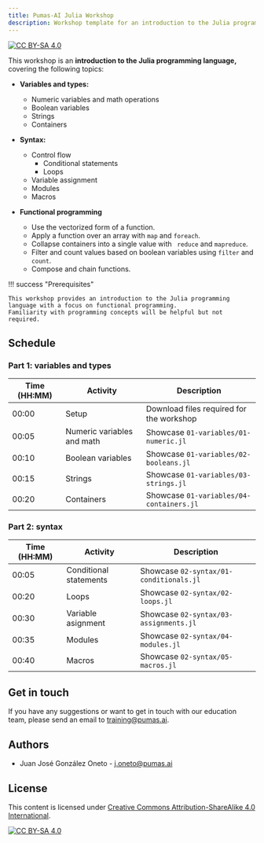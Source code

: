 ```yaml
---
title: Pumas-AI Julia Workshop 
description: Workshop template for an introduction to the Julia programming language. Covers variables and types, syntax, functions and functional programming
---
```


[![CC BY-SA 4.0](https://img.shields.io/badge/License-CC%20BY--SA%204.0-lightgrey.svg)](http://creativecommons.org/licenses/by-sa/4.0/)

This workshop is an **introduction to the Julia programming language,** covering the following topics:

- **Variables and types:**
    - Numeric variables and math operations
    - Boolean variables
    - Strings
    - Containers

- **Syntax:**
    - Control flow
        - Conditional statements
        - Loops
    - Variable assignment
    - Modules
    - Macros

- **Functional programming**
    - Use the vectorized form of a function.
    - Apply a function over an array with `map` and `foreach`.
    - Collapse containers into a single value with ` reduce` and `mapreduce`.
    - Filter and count values based on boolean variables using `filter` and `count`.
    - Compose and chain functions. 

!!! success "Prerequisites"

    This workshop provides an introduction to the Julia programming language with a focus on functional programming. 
    Familiarity with programming concepts will be helpful but not required.

## Schedule

### Part 1: variables and types

| Time (HH:MM) | Activity                    | Description                               |
|--------------|-----------------------------|-------------------------------------------|
| 00:00        | Setup                       | Download files required for the workshop  |
| 00:05        | Numeric variables and math  | Showcase `01-variables/01-numeric.jl`     |
| 00:10        | Boolean variables           | Showcase `01-variables/02-booleans.jl`    |
| 00:15        | Strings                     | Showcase `01-variables/03-strings.jl`     |
| 00:20        | Containers                  | Showcase `01-variables/04-containers.jl`  |

### Part 2: syntax

| Time (HH:MM) | Activity                  | Description                             |
|--------------|---------------------------|-----------------------------------------|
| 00:05        | Conditional statements    | Showcase `02-syntax/01-conditionals.jl` |
| 00:20        | Loops                     | Showcase `02-syntax/02-loops.jl`        |
| 00:30        | Variable asignment        | Showcase `02-syntax/03-assignments.jl`  |
| 00:35        | Modules                   | Showcase `02-syntax/04-modules.jl`      |
| 00:40        | Macros                    | Showcase `02-syntax/05-macros.jl`       |

## Get in touch

If you have any suggestions or want to get in touch with our education team,
please send an email to <training@pumas.ai>.

## Authors

- Juan José González Oneto - <j.oneto@pumas.ai>

## License

This content is licensed under [Creative Commons Attribution-ShareAlike 4.0 International](http://creativecommons.org/licenses/by-sa/4.0/).

[![CC BY-SA 4.0](https://licensebuttons.net/l/by-sa/4.0/88x31.png)](http://creativecommons.org/licenses/by-sa/4.0/)
